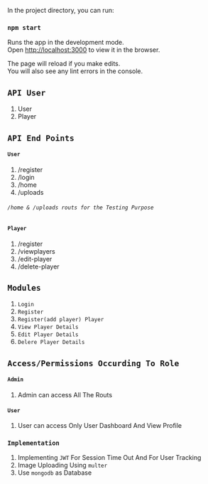In the project directory, you can run:

### `npm start`

Runs the app in the development mode.<br />
Open [http://localhost:3000](http://localhost:3000) to view it in the browser.

The page will reload if you make edits.<br />
You will also see any lint errors in the console.

## `API User`

1. User
2. Player


## `API End Points`
#### `User`
1. /register
2. /login
3. /home
4. /uploads
###### `/home & /uploads routs for the Testing Purpose`

#### `Player`
1. /register 
2. /viewplayers
3. /edit-player
4. /delete-player


##  `Modules`
1. `Login`
2. `Register` 
3. `Register(add player) Player`
4. `View Player Details`
5. `Edit Player Details`
6. `Delere Player Details`


## `Access/Permissions Occurding To Role`
#### `Admin`
1. Admin can access All The Routs 

#### `User`
1. User can access Only User Dashboard And View Profile


### `Implementation`
1. Implementing `JWT` For Session Time Out And For User Tracking
2. Image Uploading Using `multer`
3. Use `mongodb` as Database




